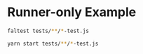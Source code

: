 # Runner-only Example

```sh
faltest tests/**/*-test.js
```

```sh
yarn start tests/**/*-test.js
```
